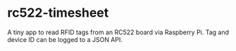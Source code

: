 # rc522-timesheet

A tiny app to read RFID tags from an RC522 board via Raspberry Pi.
Tag and device ID can be logged to a JSON API.
